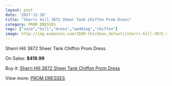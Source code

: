 ```yaml
---
layout: post
date: '2017-12-28'
title: "Sherri Hill 3872 Sheer Tank Chiffon Prom Dress"
category: PROM DRESSES
tags: ["sale","hill","dress","wedding","chiffon"]
image: http://img.eudances.com/3589-thickbox_default/sherri-hill-3872-sheer-tank-chiffon-prom-dress.jpg
---
```

Sherri Hill 3872 Sheer Tank Chiffon Prom Dress

On Sales: **$419.99**
<a href="https://www.eudances.com/en/prom-dresses/1203-sherri-hill-3872-sheer-tank-chiffon-prom-dress.html"><amp-img layout="responsive" width="600" height="600" src="//img.eudances.com/3589-thickbox_default/sherri-hill-3872-sheer-tank-chiffon-prom-dress.jpg" alt="Sherri Hill 3872 Sheer Tank Chiffon Prom Dress 0" /></a>
<a href="https://www.eudances.com/en/prom-dresses/1203-sherri-hill-3872-sheer-tank-chiffon-prom-dress.html"><amp-img layout="responsive" width="600" height="600" src="//img.eudances.com/3592-thickbox_default/sherri-hill-3872-sheer-tank-chiffon-prom-dress.jpg" alt="Sherri Hill 3872 Sheer Tank Chiffon Prom Dress 1" /></a>
<a href="https://www.eudances.com/en/prom-dresses/1203-sherri-hill-3872-sheer-tank-chiffon-prom-dress.html"><amp-img layout="responsive" width="600" height="600" src="//img.eudances.com/3591-thickbox_default/sherri-hill-3872-sheer-tank-chiffon-prom-dress.jpg" alt="Sherri Hill 3872 Sheer Tank Chiffon Prom Dress 2" /></a>
<a href="https://www.eudances.com/en/prom-dresses/1203-sherri-hill-3872-sheer-tank-chiffon-prom-dress.html"><amp-img layout="responsive" width="600" height="600" src="//img.eudances.com/3590-thickbox_default/sherri-hill-3872-sheer-tank-chiffon-prom-dress.jpg" alt="Sherri Hill 3872 Sheer Tank Chiffon Prom Dress 3" /></a>

Buy it: [Sherri Hill 3872 Sheer Tank Chiffon Prom Dress](https://www.eudances.com/en/prom-dresses/1203-sherri-hill-3872-sheer-tank-chiffon-prom-dress.html "Sherri Hill 3872 Sheer Tank Chiffon Prom Dress")

View more: [PROM DRESSES](https://www.eudances.com/en/13-prom-dresses "PROM DRESSES")